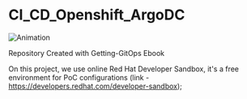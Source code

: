 # CI_CD_Openshift_ArgoDC
![Animation](https://github.com/user-attachments/assets/913a7ec2-f7a8-4381-bb39-68e6afcc53cc)

Repository Created with Getting-GitOps Ebook

On this project, we use online Red Hat Developer Sandbox, it's a free environment for PoC configurations  (link - https://developers.redhat.com/developer-sandbox);






